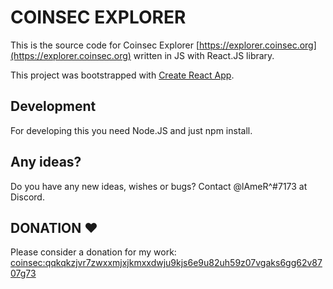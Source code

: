 # COINSEC EXPLORER

This is the source code for Coinsec Explorer [https://explorer.coinsec.org](https://explorer.coinsec.org) written in JS with React.JS library.

This project was bootstrapped with [Create React App](https://github.com/facebook/create-react-app).

## Development

For developing this you need Node.JS and just npm install.

## Any ideas?

Do you have any new ideas, wishes or bugs? Contact @lAmeR^#7173 at Discord.

## DONATION ♥

Please consider a donation for my work: [coinsec:qqkqkzjvr7zwxxmjxjkmxxdwju9kjs6e9u82uh59z07vgaks6gg62v8707g73](https://explorer.coinsec.org/addresses/coinsec:qqkqkzjvr7zwxxmjxjkmxxdwju9kjs6e9u82uh59z07vgaks6gg62v8707g73)
